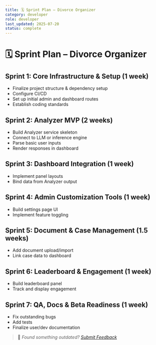 ```yaml
---
title: 🗓️ Sprint Plan – Divorce Organizer
category: developer
role: developer
last_updated: 2025-07-20
status: complete
---
```

# 🗓️ Sprint Plan – Divorce Organizer

## Sprint 1: Core Infrastructure & Setup (1 week)
- Finalize project structure & dependency setup
- Configure CI/CD
- Set up initial admin and dashboard routes
- Establish coding standards

## Sprint 2: Analyzer MVP (2 weeks)
- Build Analyzer service skeleton
- Connect to LLM or inference engine
- Parse basic user inputs
- Render responses in dashboard

## Sprint 3: Dashboard Integration (1 week)
- Implement panel layouts
- Bind data from Analyzer output

## Sprint 4: Admin Customization Tools (1 week)
- Build settings page UI
- Implement feature toggling

## Sprint 5: Document & Case Management (1.5 weeks)
- Add document upload/import
- Link case data to dashboard

## Sprint 6: Leaderboard & Engagement (1 week)
- Build leaderboard panel
- Track and display engagement

## Sprint 7: QA, Docs & Beta Readiness (1 week)
- Fix outstanding bugs
- Add tests
- Finalize user/dev documentation

> 💬 *Found something outdated? [Submit Feedback](../../feedback.md)*
